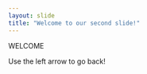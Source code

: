 ```yaml
---
layout: slide
title: "Welcome to our second slide!"
---
```

WELCOME

Use the left arrow to go back!
